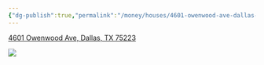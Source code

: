 ```yaml
---
{"dg-publish":true,"permalink":"/money/houses/4601-owenwood-ave-dallas-tx-75223/","tags":["homes2023"],"created":"Jun 12, 2023, 8:11 PM","updated":""}
---
```



[4601 Owenwood Ave, Dallas, TX 75223](https://www.homes.com/property/4601-owenwood-ave-dallas-tx/bwddy2mfp30lf/)

![](https://images.homes.com/listings/116/6676499523-206082651-original.jpg)